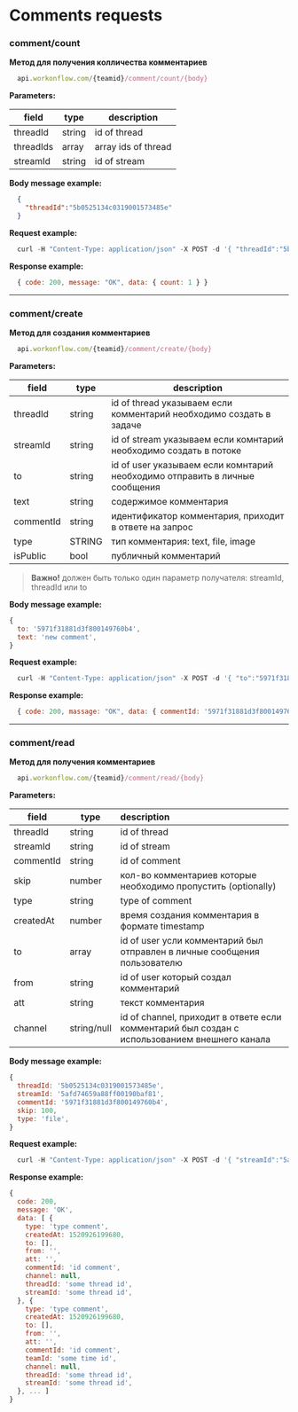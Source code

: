 # Comments requests

### comment/count

**Метод для получения колличества комментариев**

```js
  api.workonflow.com/{teamid}/comment/count/{body}
```

**Parameters:**

| field         | type          | description         |
| ------------- |---------------| -----------------   |
| threadId      | string        | id of thread        |
| threadIds     | array         | array ids of thread |
| streamId      | string        | id of stream        |

**Body message example:**

```json
  {
    "threadId":"5b0525134c0319001573485e"
  }
```

**Request example:**
```js
  curl -H "Content-Type: application/json" -X POST -d '{ "threadId":"5b0525134c0319001573485e" }' https://api.workonflow.com/333ccc134c0319001573485e/comment/count
```

**Response example:**

```js
  { code: 200, message: "OK", data: { count: 1 } }
```

---

### comment/create

**Метод для создания комментариев**

```js
  api.workonflow.com/{teamid}/comment/create/{body}
```

**Parameters:**

| field         | type     | description|
| ------------- |----------|----------------------|
| threadId      |string    | id of thread указываем если комментарий необходимо создать в задаче |
| streamId      |string    | id of stream указываем если комнтарий необходимо создать в потоке |
| to            |string    | id of user указываем если комнтарий необходимо отправить в личные сообщения |
| text          |string    | содержимое комментария |
| commentId     | string | идентификатор комментария, приходит в ответе на запрос |
| type          | STRING  | тип комментария: text, file, image |
| isPublic      | bool     |  публичный комментарий |

> **Важно!** должен быть только один параметр получателя: streamId, threadId или to

**Body message example:**
```js
{
  to: '5971f31881d3f800149760b4',
  text: 'new comment',
}
```

**Request example:**
```js
  curl -H "Content-Type: application/json" -X POST -d '{ "to":"5971f31881d3f800149760b4", "text": "new comment" }' https://api.workonflow.com/333ccc134c0319001573485e/comment/create
```

**Response example:**
```js
  { code: 200, massage: "OK", data: { commentId: '5971f31881d3f800149760b4' } }
```
---

### comment/read

**Метод для получения комментариев**

```js
  api.workonflow.com/{teamid}/comment/read/{body}
```

**Parameters:**

| field         | type          | description|
| ------------- |---------------|:----------------------|
| threadId      | string        | id of thread    |
| streamId      | string        | id of stream    |
| commentId     | string        | id of comment   |
| skip          | number        | кол-во комментариев которые необходимо пропустить (optionally) |
| type          | string        | type of comment |
| createdAt     | number        | время создания комментария в формате timestamp |
| to            | array         | id of user усли комментарий был отправлен в личные сообщения пользователю |
| from          | string        | id of user который создал комментарий |
| att           | string        | текст комментария |
| channel       | string/null   | id of channel, приходит в ответе если комментарий был создан с использованием внешнего канала |

**Body message example:**
```js
{
  threadId: '5b0525134c0319001573485e',
  streamId: '5afd74659a88ff00190baf81',
  commentId: '5971f31881d3f800149760b4',
  skip: 100,
  type: 'file',
}
```

**Request example:**
```js
  curl -H "Content-Type: application/json" -X POST -d '{ "streamId":"5afd74659a88ff00190baf81" }' https://api.workonflow.com/333ccc134c0319001573485e/comment/read
```

**Response example:**

```js
{
  code: 200,
  message: 'OK',
  data: [ {
    type: 'type comment',
    createdAt: 1520926199680,
    to: [],
    from: '',
    att: '',
    commentId: 'id comment',
    channel: null,
    threadId: 'some thread id',
    streamId: 'some thread id',
  }, {
    type: 'type comment',
    createdAt: 1520926199680,
    to: [],
    from: '',
    att: '',
    commentId: 'id comment',
    teamId: 'some time id',
    channel: null,
    threadId: 'some thread id',
    streamId: 'some thread id',
  }, ... ]
}
```